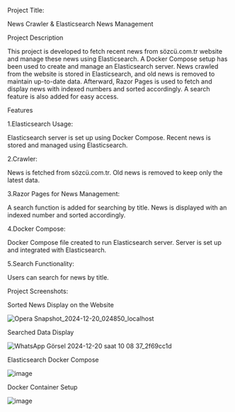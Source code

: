 Project Title:

News Crawler & Elasticsearch News Management

Project Description

This project is developed to fetch recent news from sözcü.com.tr website and manage these news using Elasticsearch. A Docker Compose setup has been used to create and manage an Elasticsearch server. News crawled from the website is stored in Elasticsearch, and old news is removed to maintain up-to-date data. Afterward, Razor Pages is used to fetch and display news with indexed numbers and sorted accordingly. A search feature is also added for easy access.

Features

1.Elasticsearch Usage:

Elasticsearch server is set up using Docker Compose.
Recent news is stored and managed using Elasticsearch.

2.Crawler:

News is fetched from sözcü.com.tr.
Old news is removed to keep only the latest data.

3.Razor Pages for News Management:

A search function is added for searching by title.
News is displayed with an indexed number and sorted accordingly.

4.Docker Compose:

Docker Compose file created to run Elasticsearch server.
Server is set up and integrated with Elasticsearch.

5.Search Functionality:

Users can search for news by title.

Project Screenshots:


Sorted News Display on the Website

![Opera Snapshot_2024-12-20_024850_localhost](https://github.com/user-attachments/assets/0c80db5e-3ec9-4acb-b339-11885a9b5ade)

Searched Data Display

![WhatsApp Görsel 2024-12-20 saat 10 08 37_2f69cc1d](https://github.com/user-attachments/assets/c86156ad-795b-48f1-ab97-baac4b3d478a)

Elasticsearch Docker Compose

![image](https://github.com/user-attachments/assets/74f0b1f3-9384-4868-ab96-12a6c02dfb1e)

Docker Container Setup

![image](https://github.com/user-attachments/assets/1baf9065-d835-4235-9443-a87936f6aa67)
